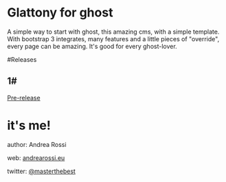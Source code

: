 # Glattony for ghost

A simple way to start with ghost, this amazing cms, with a simple template. With bootstrap 3 integrates, many features and a little pieces of "override", every page can be amazing. It's good for every ghost-lover.

#Releases
## 1#
[Pre-release](https://github.com/MasterTheBest/Glattony-Ghost/releases)
# it's me!

author: Andrea Rossi

web: [andrearossi.eu](http://andrearossi.eu)

twitter: [@masterthebest](http://twitter.com/masterthebest)


